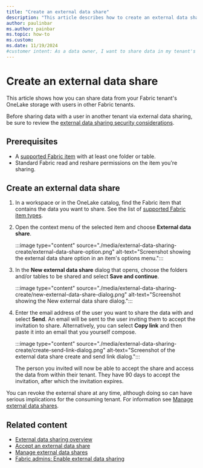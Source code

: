 ```yaml
---
title: "Create an external data share"
description: "This article describes how to create an external data share to share data in a OneLake storage account with a user in another tenant."
author: paulinbar
ms.author: painbar
ms.topic: how-to
ms.custom:
ms.date: 11/19/2024
#customer intent: As a data owner, I want to share data in my tenant's OneLake storage with an user in another Fabric tenant.
---
```


# Create an external data share

This article shows how you can share data from your Fabric tenant's OneLake storage with users in other Fabric tenants.

Before sharing data with a user in another tenant via external data sharing, be sure to review the [external data sharing security considerations](./external-data-sharing-overview.md#security-considerations).

## Prerequisites

* A [supported Fabric item](./external-data-sharing-overview.md#supported-fabric-item-types) with at least one folder or table.
* Standard Fabric read and reshare permissions on the item you're sharing.

## Create an external data share

1. In a workspace or in the OneLake catalog, find the Fabric item that contains the data you want to share. See the list of [supported Fabric item types](./external-data-sharing-overview.md#supported-fabric-item-types).

1. Open the context menu of the selected item and choose **External data share**.

    :::image type="content" source="./media/external-data-sharing-create/external-data-share-option.png" alt-text="Screenshot showing the external data share option in an item's options menu.":::

1. In the **New external data share** dialog that opens, choose the folders and/or tables to be shared and select **Save and continue**.

    :::image type="content" source="./media/external-data-sharing-create/new-external-data-share-dialog.png" alt-text="Screenshot showing the New external data share dialog.":::
 
1. Enter the email address of the user you want to share the data with and select **Send**. An email will be sent to the user inviting them to accept the invitation to share. Alternatively, you can select **Copy link** and then paste it into an email that you yourself compose.

    :::image type="content" source="./media/external-data-sharing-create/create-send-link-dialog.png" alt-text="Screenshot of the external data share create and send link dialog.":::
 
    The person you invited will now be able to accept the share and access the data from within their tenant. They have 90 days to accept the invitation, after which the invitation expires.

You can revoke the external share at any time, although doing so can have serious implications for the consuming tenant. For information see [Manage external data shares](./external-data-sharing-manage.md#revoke-external-data-shares).

## Related content

* [External data sharing overview](./external-data-sharing-overview.md)
* [Accept an external data share](./external-data-sharing-accept.md)
* [Manage external data shares](./external-data-sharing-manage.md)
* [Fabric admins: Enable external data sharing](./external-data-sharing-enable.md)
